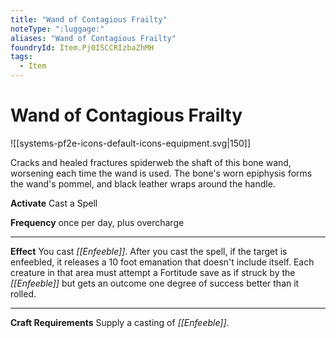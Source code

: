 ```yaml
---
title: "Wand of Contagious Frailty"
noteType: ":luggage:"
aliases: "Wand of Contagious Frailty"
foundryId: Item.Pj0ISCCRIzbaZhMH
tags:
  - Item
---
```


# Wand of Contagious Frailty
![[systems-pf2e-icons-default-icons-equipment.svg|150]]

Cracks and healed fractures spiderweb the shaft of this bone wand, worsening each time the wand is used. The bone's worn epiphysis forms the wand's pommel, and black leather wraps around the handle.

**Activate** Cast a Spell

**Frequency** once per day, plus overcharge

* * *

**Effect** You cast _[[Enfeeble]]_. After you cast the spell, if the target is enfeebled, it releases a 10 foot emanation that doesn't include itself. Each creature in that area must attempt a Fortitude save as if struck by the _[[Enfeeble]]_ but gets an outcome one degree of success better than it rolled.

* * *

**Craft Requirements** Supply a casting of _[[Enfeeble]]_.
